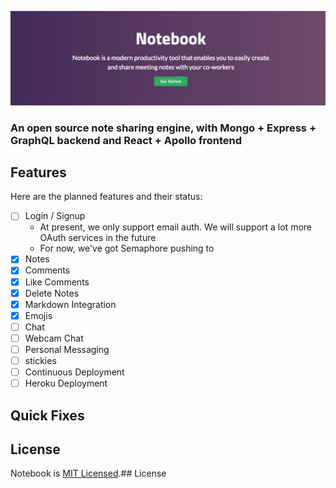 ![NoteBook](./assets/static/images/logo.png)

### An open source note sharing engine, with Mongo + Express + GraphQL backend and React + Apollo frontend

## Features

Here are the planned features and their status:

- [ ] Login / Signup
  - At present, we only support email auth. We will support a lot more OAuth services in the future
  - For now, we've got Semaphore pushing to
- [x] Notes
- [x] Comments
- [x] Like Comments
- [x] Delete Notes
- [x] Markdown Integration
- [x] Emojis
- [ ] Chat
- [ ] Webcam Chat
- [ ] Personal Messaging
- [ ] stickies
- [ ] Continuous Deployment
- [ ] Heroku Deployment

## Quick Fixes

## License

Notebook is [MIT Licensed](./LICENSE).## License
